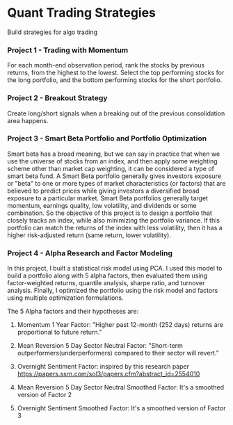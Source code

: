 # Quant Trading Strategies

Build strategies for algo trading

### Project 1 - Trading with Momentum

For each month-end observation period, rank the stocks by previous returns, from the highest to the lowest. Select the top performing stocks for the long portfolio, and the bottom performing stocks for the short portfolio.

### Project 2 - Breakout Strategy

Create long/short signals when a breaking out of the previous consolidation area happens.

### Project 3 - Smart Beta Portfolio and Portfolio Optimization

Smart beta has a broad meaning, but we can say in practice that when we use the universe of stocks from an index, and then apply some weighting scheme other than market cap weighting, it can be considered a type of smart beta fund. A Smart Beta portfolio generally gives investors exposure or "beta" to one or more types of market characteristics (or factors) that are believed to predict prices while giving investors a diversified broad exposure to a particular market. Smart Beta portfolios generally target momentum, earnings quality, low volatility, and dividends or some combination. So the objective of this project is to design a portfolio that closely tracks an index, while also minimizing the portfolio variance. If this portfolio can match the returns of the index with less volatility, then it has a higher risk-adjusted return (same return, lower volatility).

### Project 4 - Alpha Research and Factor Modeling

In this project, I built a statistical risk model using PCA. I used this model to build a portfolio along with 5 alpha factors, then evaluated them using factor-weighted returns, quantile analysis, sharpe ratio, and turnover analysis. Finally, I optimized the portfolio using the risk model and factors using multiple optimization formulations.

The 5 Alpha factors and their hypotheses are:

1. Momentum 1 Year Factor: "Higher past 12-month (252 days) returns are proportional to future return."

2. Mean Reversion 5 Day Sector Neutral Factor: "Short-term outperformers(underperformers) compared to their sector will revert."

3. Overnight Sentiment Factor: inspired by this research paper https://papers.ssrn.com/sol3/papers.cfm?abstract_id=2554010

4. Mean Reversion 5 Day Sector Neutral Smoothed Factor: It's a smoothed version of Factor 2

5. Overnight Sentiment Smoothed Factor: It's a smoothed version of Factor 3
